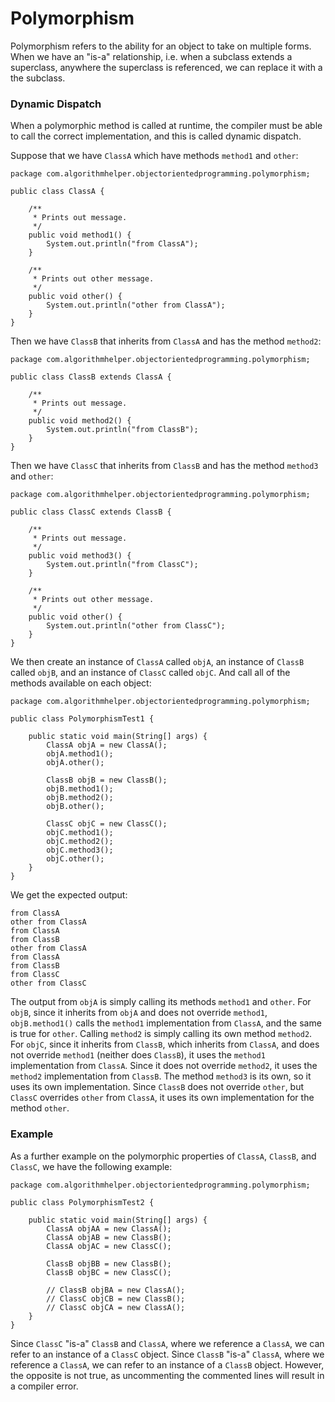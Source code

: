 # Polymorphism

Polymorphism refers to the ability for an object to take on multiple forms. When we have an "is-a"
relationship, i.e. when a subclass extends a superclass, anywhere the superclass is referenced, we
can replace it with a the subclass. 

### Dynamic Dispatch

When a polymorphic method is called at runtime, the compiler must be able to call the correct 
implementation, and this is called dynamic dispatch.

Suppose that we have `ClassA` which have methods `method1` and `other`: 

```
package com.algorithmhelper.objectorientedprogramming.polymorphism;

public class ClassA {

    /**
     * Prints out message.
     */
    public void method1() {
        System.out.println("from ClassA");
    }

    /**
     * Prints out other message.
     */
    public void other() {
        System.out.println("other from ClassA");
    }
}
```

Then we have `ClassB` that inherits from `ClassA` and has the method `method2`:

```
package com.algorithmhelper.objectorientedprogramming.polymorphism;

public class ClassB extends ClassA {

    /**
     * Prints out message.
     */
    public void method2() {
        System.out.println("from ClassB");
    }
}
```

Then we have `ClassC` that inherits from `ClassB` and has the method `method3` and `other`:

```
package com.algorithmhelper.objectorientedprogramming.polymorphism;

public class ClassC extends ClassB {

    /**
     * Prints out message.
     */
    public void method3() {
        System.out.println("from ClassC");
    }

    /**
     * Prints out other message.
     */
    public void other() {
        System.out.println("other from ClassC");
    }
}
```

We then create an instance of `ClassA` called `objA`, an instance of `ClassB` called `objB`, and 
an instance of `ClassC` called `objC`. And call all of the methods available on each object:

```
package com.algorithmhelper.objectorientedprogramming.polymorphism;

public class PolymorphismTest1 {

    public static void main(String[] args) {
        ClassA objA = new ClassA();
        objA.method1();
        objA.other();

        ClassB objB = new ClassB();
        objB.method1();
        objB.method2();
        objB.other();

        ClassC objC = new ClassC();
        objC.method1();
        objC.method2();
        objC.method3();
        objC.other();
    }
}
```

We get the expected output:

```
from ClassA
other from ClassA
from ClassA
from ClassB
other from ClassA
from ClassA
from ClassB
from ClassC
other from ClassC
```

The output from `objA` is simply calling its methods `method1` and `other`. For `objB`, since it 
inherits from `objA` and does not override `method1`, `objB.method1()` calls the `method1` 
implementation from `ClassA`, and the same is true for `other`. Calling `method2` is simply 
calling its own method `method2`. For `objC`, since it inherits from `ClassB`, which inherits from
`ClassA`, and does not override `method1` (neither does `ClassB`), it uses the `method1` 
implementation from `ClassA`. Since it does not override `method2`, it uses the `method2`
implementation from `ClassB`. The method `method3` is its own, so it uses its own implementation.
Since `ClassB` does not override `other`, but `ClassC` overrides `other` from `ClassA`, it uses
its own implementation for the method `other`.

### Example

As a further example on the polymorphic properties of `ClassA`, `ClassB`, and `ClassC`, we have the
following example:

```
package com.algorithmhelper.objectorientedprogramming.polymorphism;

public class PolymorphismTest2 {

    public static void main(String[] args) {
        ClassA objAA = new ClassA();
        ClassA objAB = new ClassB();
        ClassA objAC = new ClassC();

        ClassB objBB = new ClassB();
        ClassB objBC = new ClassC();

        // ClassB objBA = new ClassA();
        // ClassC objCB = new ClassB();
        // ClassC objCA = new ClassA();
    }
}
```

Since `ClassC` "is-a" `ClassB` and `ClassA`, where we reference a `ClassA`, we can refer to an 
instance of a `ClassC` object. Since `ClassB` "is-a" `ClassA`, where we reference a `ClassA`, we can 
refer to an instance of a `ClassB` object. However, the opposite is not true, as uncommenting the
commented lines will result in a compiler error.
